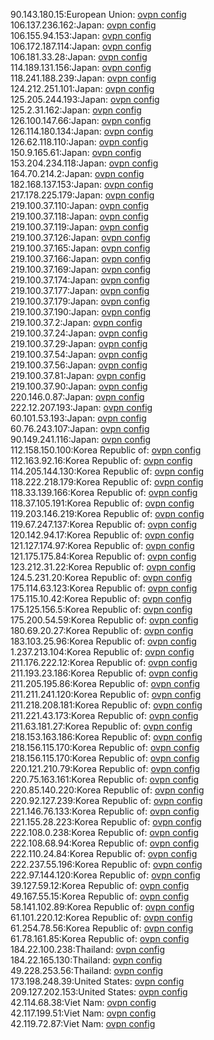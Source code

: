 90.143.180.15:European Union: [ovpn config](vpn/90_143_180_15.ovpn)  
106.137.236.162:Japan: [ovpn config](vpn/106_137_236_162.ovpn)  
106.155.94.153:Japan: [ovpn config](vpn/106_155_94_153.ovpn)  
106.172.187.114:Japan: [ovpn config](vpn/106_172_187_114.ovpn)  
106.181.33.28:Japan: [ovpn config](vpn/106_181_33_28.ovpn)  
114.189.131.156:Japan: [ovpn config](vpn/114_189_131_156.ovpn)  
118.241.188.239:Japan: [ovpn config](vpn/118_241_188_239.ovpn)  
124.212.251.101:Japan: [ovpn config](vpn/124_212_251_101.ovpn)  
125.205.244.193:Japan: [ovpn config](vpn/125_205_244_193.ovpn)  
125.2.31.162:Japan: [ovpn config](vpn/125_2_31_162.ovpn)  
126.100.147.66:Japan: [ovpn config](vpn/126_100_147_66.ovpn)  
126.114.180.134:Japan: [ovpn config](vpn/126_114_180_134.ovpn)  
126.62.118.110:Japan: [ovpn config](vpn/126_62_118_110.ovpn)  
150.9.165.61:Japan: [ovpn config](vpn/150_9_165_61.ovpn)  
153.204.234.118:Japan: [ovpn config](vpn/153_204_234_118.ovpn)  
164.70.214.2:Japan: [ovpn config](vpn/164_70_214_2.ovpn)  
182.168.137.153:Japan: [ovpn config](vpn/182_168_137_153.ovpn)  
217.178.225.179:Japan: [ovpn config](vpn/217_178_225_179.ovpn)  
219.100.37.110:Japan: [ovpn config](vpn/219_100_37_110.ovpn)  
219.100.37.118:Japan: [ovpn config](vpn/219_100_37_118.ovpn)  
219.100.37.119:Japan: [ovpn config](vpn/219_100_37_119.ovpn)  
219.100.37.126:Japan: [ovpn config](vpn/219_100_37_126.ovpn)  
219.100.37.165:Japan: [ovpn config](vpn/219_100_37_165.ovpn)  
219.100.37.166:Japan: [ovpn config](vpn/219_100_37_166.ovpn)  
219.100.37.169:Japan: [ovpn config](vpn/219_100_37_169.ovpn)  
219.100.37.174:Japan: [ovpn config](vpn/219_100_37_174.ovpn)  
219.100.37.177:Japan: [ovpn config](vpn/219_100_37_177.ovpn)  
219.100.37.179:Japan: [ovpn config](vpn/219_100_37_179.ovpn)  
219.100.37.190:Japan: [ovpn config](vpn/219_100_37_190.ovpn)  
219.100.37.2:Japan: [ovpn config](vpn/219_100_37_2.ovpn)  
219.100.37.24:Japan: [ovpn config](vpn/219_100_37_24.ovpn)  
219.100.37.29:Japan: [ovpn config](vpn/219_100_37_29.ovpn)  
219.100.37.54:Japan: [ovpn config](vpn/219_100_37_54.ovpn)  
219.100.37.56:Japan: [ovpn config](vpn/219_100_37_56.ovpn)  
219.100.37.81:Japan: [ovpn config](vpn/219_100_37_81.ovpn)  
219.100.37.90:Japan: [ovpn config](vpn/219_100_37_90.ovpn)  
220.146.0.87:Japan: [ovpn config](vpn/220_146_0_87.ovpn)  
222.12.207.193:Japan: [ovpn config](vpn/222_12_207_193.ovpn)  
60.101.53.193:Japan: [ovpn config](vpn/60_101_53_193.ovpn)  
60.76.243.107:Japan: [ovpn config](vpn/60_76_243_107.ovpn)  
90.149.241.116:Japan: [ovpn config](vpn/90_149_241_116.ovpn)  
112.158.150.100:Korea Republic of: [ovpn config](vpn/112_158_150_100.ovpn)  
112.163.92.16:Korea Republic of: [ovpn config](vpn/112_163_92_16.ovpn)  
114.205.144.130:Korea Republic of: [ovpn config](vpn/114_205_144_130.ovpn)  
118.222.218.179:Korea Republic of: [ovpn config](vpn/118_222_218_179.ovpn)  
118.33.139.166:Korea Republic of: [ovpn config](vpn/118_33_139_166.ovpn)  
118.37.105.191:Korea Republic of: [ovpn config](vpn/118_37_105_191.ovpn)  
119.203.146.219:Korea Republic of: [ovpn config](vpn/119_203_146_219.ovpn)  
119.67.247.137:Korea Republic of: [ovpn config](vpn/119_67_247_137.ovpn)  
120.142.94.17:Korea Republic of: [ovpn config](vpn/120_142_94_17.ovpn)  
121.127.174.97:Korea Republic of: [ovpn config](vpn/121_127_174_97.ovpn)  
121.175.175.84:Korea Republic of: [ovpn config](vpn/121_175_175_84.ovpn)  
123.212.31.22:Korea Republic of: [ovpn config](vpn/123_212_31_22.ovpn)  
124.5.231.20:Korea Republic of: [ovpn config](vpn/124_5_231_20.ovpn)  
175.114.63.123:Korea Republic of: [ovpn config](vpn/175_114_63_123.ovpn)  
175.115.10.42:Korea Republic of: [ovpn config](vpn/175_115_10_42.ovpn)  
175.125.156.5:Korea Republic of: [ovpn config](vpn/175_125_156_5.ovpn)  
175.200.54.59:Korea Republic of: [ovpn config](vpn/175_200_54_59.ovpn)  
180.69.20.27:Korea Republic of: [ovpn config](vpn/180_69_20_27.ovpn)  
183.103.25.96:Korea Republic of: [ovpn config](vpn/183_103_25_96.ovpn)  
1.237.213.104:Korea Republic of: [ovpn config](vpn/1_237_213_104.ovpn)  
211.176.222.12:Korea Republic of: [ovpn config](vpn/211_176_222_12.ovpn)  
211.193.23.186:Korea Republic of: [ovpn config](vpn/211_193_23_186.ovpn)  
211.205.195.86:Korea Republic of: [ovpn config](vpn/211_205_195_86.ovpn)  
211.211.241.120:Korea Republic of: [ovpn config](vpn/211_211_241_120.ovpn)  
211.218.208.181:Korea Republic of: [ovpn config](vpn/211_218_208_181.ovpn)  
211.221.43.173:Korea Republic of: [ovpn config](vpn/211_221_43_173.ovpn)  
211.63.181.27:Korea Republic of: [ovpn config](vpn/211_63_181_27.ovpn)  
218.153.163.186:Korea Republic of: [ovpn config](vpn/218_153_163_186.ovpn)  
218.156.115.170:Korea Republic of: [ovpn config](vpn/218_156_115_170.ovpn)  
218.156.115.170:Korea Republic of: [ovpn config](vpn/218_156_115_170.ovpn)  
220.121.210.79:Korea Republic of: [ovpn config](vpn/220_121_210_79.ovpn)  
220.75.163.161:Korea Republic of: [ovpn config](vpn/220_75_163_161.ovpn)  
220.85.140.220:Korea Republic of: [ovpn config](vpn/220_85_140_220.ovpn)  
220.92.127.239:Korea Republic of: [ovpn config](vpn/220_92_127_239.ovpn)  
221.146.76.133:Korea Republic of: [ovpn config](vpn/221_146_76_133.ovpn)  
221.155.28.223:Korea Republic of: [ovpn config](vpn/221_155_28_223.ovpn)  
222.108.0.238:Korea Republic of: [ovpn config](vpn/222_108_0_238.ovpn)  
222.108.68.94:Korea Republic of: [ovpn config](vpn/222_108_68_94.ovpn)  
222.110.24.84:Korea Republic of: [ovpn config](vpn/222_110_24_84.ovpn)  
222.237.55.196:Korea Republic of: [ovpn config](vpn/222_237_55_196.ovpn)  
222.97.144.120:Korea Republic of: [ovpn config](vpn/222_97_144_120.ovpn)  
39.127.59.12:Korea Republic of: [ovpn config](vpn/39_127_59_12.ovpn)  
49.167.55.15:Korea Republic of: [ovpn config](vpn/49_167_55_15.ovpn)  
58.141.102.89:Korea Republic of: [ovpn config](vpn/58_141_102_89.ovpn)  
61.101.220.12:Korea Republic of: [ovpn config](vpn/61_101_220_12.ovpn)  
61.254.78.56:Korea Republic of: [ovpn config](vpn/61_254_78_56.ovpn)  
61.78.161.85:Korea Republic of: [ovpn config](vpn/61_78_161_85.ovpn)  
184.22.100.238:Thailand: [ovpn config](vpn/184_22_100_238.ovpn)  
184.22.165.130:Thailand: [ovpn config](vpn/184_22_165_130.ovpn)  
49.228.253.56:Thailand: [ovpn config](vpn/49_228_253_56.ovpn)  
173.198.248.39:United States: [ovpn config](vpn/173_198_248_39.ovpn)  
209.127.202.153:United States: [ovpn config](vpn/209_127_202_153.ovpn)  
42.114.68.38:Viet Nam: [ovpn config](vpn/42_114_68_38.ovpn)  
42.117.199.51:Viet Nam: [ovpn config](vpn/42_117_199_51.ovpn)  
42.119.72.87:Viet Nam: [ovpn config](vpn/42_119_72_87.ovpn)  
